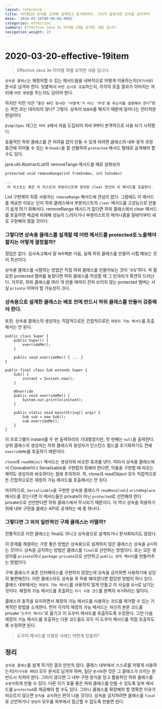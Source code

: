 ```yaml
---
layout: reference
title: 아이템19 상속을 고려해 설계하고 문서화하라. 그러지 않았다면 상속을 금지하라
date: '2020-03-10T00:00:00.000Z'
categories: effective
summary: Effective Java 3e 아이템 19을 요약한 내용 입니다.
navigation_weight: 19
---
```


# 2020-03-20-effective-19item

> Effective Java 3e 아이템 19를 요약한 내용 입니다.

`상속용 클래스`는 재정의할 수 있는 메서드들을 내부적으로 어떻게 이용하는지\(`자기사용`\) 문서로 남겨야 한다. 덧붙여서 `어떤 순서로 호출`하는지, 각각의 호출 결과가 이어지는 처리에 `어떤 영향`을 주는지도 담아야 한다.

하지만 이런 식은 "`좋은 API 문서란 '어떻게'가 아닌 '무엇'을 하는지를 설명해야 한다`"라는 격언 과는 대치되지 않나? 그렇다. 상속이 `캡슐화`를 해치기 때문에 일어나는 안타까운 현실이다.

`@implSpec` 태그는 `자바 8`에서 처음 도입되어 자바 9부터 본격적으로 사용 되기 시작했다.

효율적인 하위 클래스를 큰 어려움 없이 만들 수 있게 하려면 클래스의 내부 동작 과정 중간에 끼어들 수 있는 `훅(hook)`을 잘 선별하여 `protected` 메서드 형태로 공개해야 할 수도 있다.

java.util.AbstractList의 removeTange 메서드를 예로 살펴보자

```text
protected void removeRange(int fromIndex, int toIndex)

...
 이 리스트는 혹은 이 리스트의 부분리스트에 정의된 clear 연산이 이 메서드를 호출한다. 
```

List 구현체의 최종 사용자는 `removeRange` 메서드에 관심이 없다. 그럼에도 이 메서드를 제공한 이유는 단지 하위 클래스에서 부분리스트의 `clear` 메서드를 고성능으로 만들기 쉽게 하기 위해서다. removeRange 메서드가 없다면 하위 클래스에서 clear 메서드를 호출하면 제곱에 비례해 성능이 느려지거나 부분리스트의 메커니즘을 밑바닥부터 새로 구현해야 했을 것이다.

### 그렇다면 상속용 클래스를 설계할 때 어떤 메서드를 protected로 노출해야 할지는 어떻게 결정할까?

정답은 없다. 심사숙고해서 잘 `예측`해본 다음, 실제 하위 클래스를 만들어 시험 해보는 것이 최선이다.

상속용 클래스를 시험하는 방법은 직접 하위 클래스를 만들어보는 것이 '`유일`'하다. 꼭 필요한 protected 멤버를 놓쳤다면 하위 클래스를 작성할 때 그 빈자리가 확연히 드러난다. 거꾸로, 하위 클래스를 여러 개 만들 때까지 전혀 쓰이지 않는 protected 멤버는 사실 `private` 이여야 할 가능성이 크다.

### 상속용으로 설계한 클래스는 배포 전에 반드시 하위 클래스를 만들어 검증해야 한다.

또한, 상속용 클래스의 생성자는 직접적으로든 간접적으로든 `재정의 가능 메서드`를 호출해서는 안 된다.

```text
public class Super {
    public Super() {
        overrideMe();
    }

    public void overrideMe() { ... }
}

public final class Sub extends Super {
    Sub() {
        instant = Instant.now();
    }

    @Override
    public void overrideMe() {
        System.out.println(instant);
    }

    public static void main(String[] args) {
        Sub sub = new Sub();
        sub.overrideMe();
    }
}
```

이 프로그램이 instant를 두 번 출력하리라 기대했겠지만, 첫 번째는 `null`을 출력한다. 상위 클래스의 생성자는 하위 클래스의 생성자가 인스턴스 필드를 초기화하기도 전에 `overrideMe`를 호출하기 때문이다.

`clone`과 `readObject` 메서드는 생성자와 비슷한 효과를 낸다. 따라서 상속용 클래스에서 Cloneable이나 Serializable을 구현할지 정해야 한다면, 이들을 구현할 때 따르는 제약도 생성자와 비슷하다는 점에 주의하자. 즉, clone과 readObject 모두 직접적으로든 간접적으로든 재정의 가능 메서드를 호출해서는 안 된다.

마지막으로, `Serializable`을 구현한 상속용 클래스가 `readResolve`나 `writeReplace` 메서드를 갖는다면 이 메서드들은 private이 아닌 `protected`로 선언해야 한다. private으로 선언한다면 하위 클래스에서 무시되기 때문이다. 이 역시 상속을 허용하기 위해 내부 구현을 클래스 API로 공개하는 예 중 하나다.

### 그렇다면 그 외의 일반적인 구체 클래스는 어떨까?

전통적으로 이런 클래스는 final도 아니고 상속용으로 설계되거나 문서화되지도 않았다.

이 문제를 해결하는 가장 좋은 방법은 상속용으로 설계하지 않은 클래스는 상속을 `금지`하는 것이다. 상속을 금지하는 방법은 클래스를 `final`로 선언하는 방법이다. 또는 모든 생성자를 `private`이나 `package-private`으로 선언하고 `public 정적 팩터리`를 만들어주는 방법이다.

구체 클래스가 표준 인터페이스를 구현하지 않았는데 상속을 금지하면 사용하기에 상당히 불편해진다. 이런 클래스라도 상속을 꼭 허용 해야겠다면 합당한 방법이 하나 있다. 클래스 내부에서는 `재정의 가능 메서드`를 사용하지 않게 만들고 이 사실을 `문서`로 남기는 것이다. 재정의 가능 메서드를 호출하는 `자기 사용 코드`를 완벽히 `제거`하라는 말이다.

클래스의 동작을 유지하면서 재정의 가능 메서드를 사용하는 코드를 제거할 수 있는 기계적인 방법을 소개한다. 먼저 각각의 재정의 가능 메서드는 자신의 본문 코드를 private '`도우미 메서드`'로 옮기고 이 도우미 메서드를 호출하도록 수정한다. 그런 다음 재정의 가능 메서드를 호출하는 다른 코드들도 모두 이 도우미 메서드를 직접 호출하도록 수정하면 된다.

> 도우미 메서드를 이용한 사례는 어떤게 있을까?

## 정리

`상속용 클래스`를 설계 하기란 결코 만만치 않다. 클래스 내부에서 스스로를 어떻게 사용하는지\(`자기사용 패턴`\) 모두 문서로 남겨야 하며, 일단 `문서화`한 것은 그 클래스가 쓰이는 한 반드시 지켜야 한다. 그러지 않으면 그 내부 구현 방식을 믿고 활용하던 하위 클래스를 `오동작`하게 만들 수 있다. 다른 이가 효율 좋은 하위 클래스를 만들 수 있도록 일부 메서드를 `protected`로 제공해야 할 수도 있다. 그러니 클래스를 확장해야 할 명확한 이유가 떠오르지 않으면 `상속을 금지`하는 편이 나을 것이다. 상속을 금지하려면 클래스를 `final`로 선언하거나 `생성자` 모두를 외부에서 접근할 수 없도록 만들면 된다.

